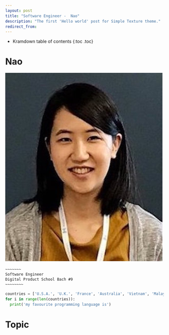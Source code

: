 ```yaml
---
layout: post
title: "Software Engineer -  Nao"
description: "The first 'Hello world' post for Simple Texture theme."
redirect_from:
---
```

* Kramdown table of contents
{:toc .toc}

# Nao
![nao_headshot](./assets/images/headshot_nao.jpg "nao_headshot")
~~~~~~~~~~~~
~~~~~~~
Software Engineer
Digital Product School Bach #9
~~~~~~~~
~~~~~~~~~~~~~~~~~~

~~~ python
countries = ['U.S.A.', 'U.K.', 'France', 'Australia', 'Vietnam', 'Malaysia', 'Singapore', 'Thailand', 'South Korea', 'China', 'Germany']
for i in range(len(countries)):
  print('my favourite programming language is')
~~~

# Topic
